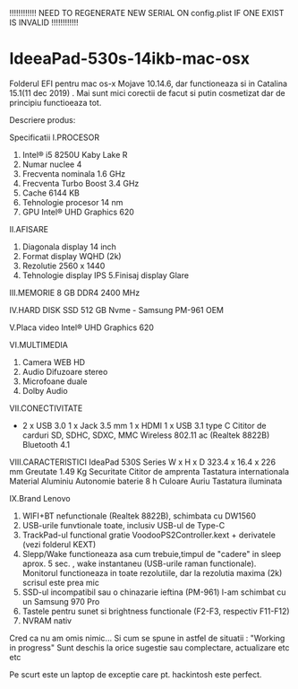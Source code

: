 !!!!!!!!!!!!
NEED TO REGENERATE NEW SERIAL ON config.plist
IF ONE EXIST IS INVALID
!!!!!!!!!!!!

# IdeeaPad-530s-14ikb-mac-osx

Folderul EFI pentru mac os-x Mojave 10.14.6, dar functioneaza si in Catalina 15.1(11 dec 2019) .
Mai sunt mici corectii de facut si putin cosmetizat dar de principiu functioeaza tot.

Descriere produs:

Specificatii
I.PROCESOR
1. Intel® i5 8250U Kaby Lake R
2. Numar nuclee	4
3. Frecventa nominala	1.6 GHz
4. Frecventa Turbo Boost	3.4 GHz
5. Cache	6144 KB
6. Tehnologie procesor	14 nm
7. GPU	Intel® UHD Graphics 620

II.AFISARE
1. Diagonala display	14 inch
2. Format display	WQHD (2k)
3. Rezolutie	2560 x 1440
4. Tehnologie display	IPS
5.Finisaj display	Glare

III.MEMORIE     8 GB	DDR4 2400 MHz

IV.HARD DISK   	SSD 512 GB Nvme - Samsung PM-961 OEM

V.Placa video   Intel® UHD Graphics 620

VI.MULTIMEDIA  
1. Camera WEB HD
2. Audio	Difuzoare stereo
3. Microfoane duale
4. Dolby Audio

VII.CONECTIVITATE
- 2 x USB 3.0
1 x Jack 3.5 mm
1 x HDMI
1 x USB 3.1 type C
Cititor de carduri	SD, SDHC, SDXC, MMC
Wireless	802.11 ac (Realtek 8822B)
Bluetooth	4.1

VIII.CARACTERISTICI
IdeaPad 530S Series
W x H x D	323.4 x 16.4 x 226 mm
Greutate	1.49 Kg
Securitate	Cititor de amprenta
Tastatura internationala
Material	Aluminiu
Autonomie baterie	8 h
Culoare	Auriu
Tastatura iluminata

IX.Brand
Lenovo



1. WIFI+BT nefunctionale (Realtek 8822B), schimbata cu DW1560
2. USB-urile funvtionale toate, inclusiv USB-ul de Type-C
3. TrackPad-ul functional gratie VoodooPS2Controller.kext + derivatele (vezi folderul KEXT)
4. Slepp/Wake functioneaza asa cum trebuie,timpul de "cadere" in sleep aprox. 5 sec. , wake instantaneu (USB-urile raman            functionale). Monitorul functioneaza in toate rezolutiile, dar la rezolutia maxima (2k) scrisul este prea mic
6. SSD-ul incompatibil sau o chinazarie ieftina (PM-961) l-am schimbat cu un Samsung 970 Pro
7. Tastele pentru sunet si brightness functionale (F2-F3, respectiv F11-F12)
8. NVRAM nativ

Cred ca nu am omis nimic... Si cum se spune in astfel de situatii : "Working in progress"
Sunt deschis la orice sugestie sau complectare, actualizare etc etc 

Pe scurt este un laptop de exceptie care pt. hackintosh este perfect.
